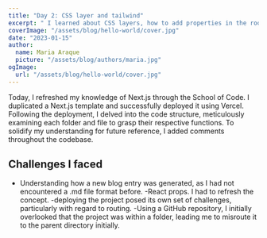 ```yaml
---
title: "Day 2: CSS layer and tailwind"
excerpt: " I learned about CSS layers, how to add properties in the root using Tailwind, and played around with some Tailwind properties in the component.."
coverImage: "/assets/blog/hello-world/cover.jpg"
date: "2023-01-15"
author:
  name: Maria Araque
  picture: "/assets/blog/authors/maria.jpg"
ogImage:
  url: "/assets/blog/hello-world/cover.jpg"
---
```


Today, I refreshed my knowledge of Next.js through the School of Code. I duplicated a Next.js template and successfully deployed it using Vercel. Following the deployment, I delved into the code structure, meticulously examining each folder and file to grasp their respective functions. To solidify my understanding for future reference, I added comments throughout the codebase.

 ## Challenges I faced 

- Understanding how a new blog entry was generated, as I had not encountered a .md file format before.
-React props. I had to refresh the concept. 
-deploying the project posed its own set of challenges, particularly with regard to routing.
-Using a GitHub repository, I initially overlooked that the project was within a folder, leading me to misroute it to the parent directory initially.
